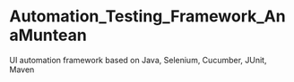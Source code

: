 # Automation_Testing_Framework_AnaMuntean
UI automation framework based on Java, Selenium, Cucumber, JUnit, Maven
